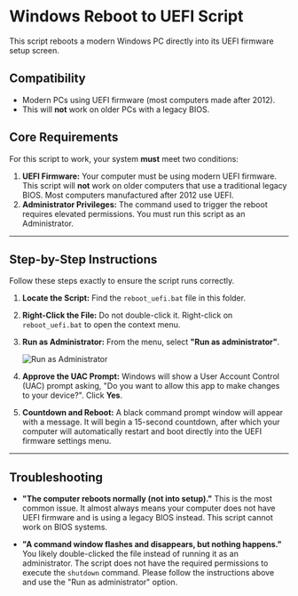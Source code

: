 # Windows Reboot to UEFI Script

This script reboots a modern Windows PC directly into its UEFI firmware setup screen.

## Compatibility
*   Modern PCs using UEFI firmware (most computers made after 2012).
*   This will **not** work on older PCs with a legacy BIOS.

## Core Requirements

For this script to work, your system **must** meet two conditions:

1.  **UEFI Firmware:** Your computer must be using modern UEFI firmware. This script will **not** work on older computers that use a traditional legacy BIOS. Most computers manufactured after 2012 use UEFI.
2.  **Administrator Privileges:** The command used to trigger the reboot requires elevated permissions. You must run this script as an Administrator.

---

## Step-by-Step Instructions

Follow these steps exactly to ensure the script runs correctly.

1.  **Locate the Script:** Find the `reboot_uefi.bat` file in this folder.

2.  **Right-Click the File:** Do not double-click it. Right-click on `reboot_uefi.bat` to open the context menu.

3.  **Run as Administrator:** From the menu, select **"Run as administrator"**.

    ![Run as Administrator](https://i.imgur.com/iD2yVp1.png)

4.  **Approve the UAC Prompt:** Windows will show a User Account Control (UAC) prompt asking, "Do you want to allow this app to make changes to your device?". Click **Yes**.

5.  **Countdown and Reboot:** A black command prompt window will appear with a message. It will begin a 15-second countdown, after which your computer will automatically restart and boot directly into the UEFI firmware settings menu.

---

## Troubleshooting

*   **"The computer reboots normally (not into setup)."**
    This is the most common issue. It almost always means your computer does not have UEFI firmware and is using a legacy BIOS instead. This script cannot work on BIOS systems.

*   **"A command window flashes and disappears, but nothing happens."**
    You likely double-clicked the file instead of running it as an administrator. The script does not have the required permissions to execute the `shutdown` command. Please follow the instructions above and use the "Run as administrator" option.
